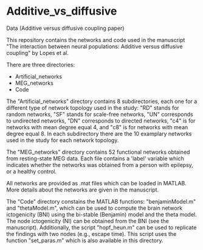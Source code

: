 # Additive_vs_diffusive
Data (Additive versus diffusive coupling paper)

This repository contains the networks and code used in the manuscript "The interaction between neural populations: Additive versus diffusive coupling" by Lopes et al.

There are three directories: 
- Artificial_networks
- MEG_networks
- Code

The "Artificial_networks" directory contains 8 subdirectories, each one for a different type of network topology used in the study: "RD" stands for random networks, "SF" stands for scale-free networks, "UN" corresponds to undirected networks, "DN" corresponds to directed networks, "c4" is for networks with mean degree equal 4, and "c8" is for networks with mean degree equal 8. In each subdirectory there are the 10 examplary networks used in the study for each network topology.

The "MEG_networks" directory contains 52 functional networks obtained from resting-state MEG data. Each file contains a 'label' variable which indicates whether the networks was obtained from a person with epilepsy, or a healthy control. 

All networks are provided as .mat files which can be loaded in MATLAB. 
More details about the networks are given in the manuscript. 


The "Code" directory constains the MATLAB functions: "benjaminModel.m" and "thetaModel.m", which can be used to compute the brain network ictogenicity (BNI) using the bi-stable (Benjamin) model and the theta model. The node ictogenicity (NI) can be obtained from the BNI (see the manuscript). Additionally, the script "hopf_heun.m" can be used to replicate the findings with two nodes (e.g., escape time). This script uses the function "set_paras.m" which is also available in this directory. 
